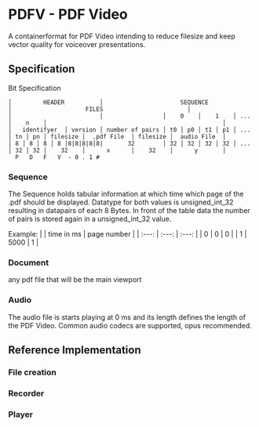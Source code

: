 # PDFV - PDF Video
A containerformat for PDF Video intending to reduce filesize and keep vector quality for voiceover presentations.

## Specification
Bit Specification
```
│         HEADER          │                      SEQUENCE                       │                     FILES                        │
│                         │                 │    0    │    1    │ ... │    n    │                                                  │
│   identifyer  │ version │ number of pairs │ t0 │ p0 │ t1 │ p1 │ ... │ tn │ pn │ filesize │  .pdf File  │ filesize │  audio File  │
│ 8 │ 8 │ 8 │ 8 │8|8|8|8│8|       32        │ 32 │ 32 │ 32 │ 32 │ ... │ 32 │ 32 │    32    │      x      │    32    │      y       │
  P   D   F   V  - 0 . 1 #  
```
### Sequence
The Sequence holds tabular information at which time which page of the .pdf should be displayed.
Datatype for both values is unsigned_int_32 resulting in datapairs of each 8 Bytes.
In front of the table data the number of pairs is stored again in a unsigned_int_32 value.

Example:
| | time in ms | page number |
| :---: | :---: | :---: |
| 0 | 0  | 0 |
| 1 | 5000  | 1  |

### Document
any pdf file that will be the main viewport

### Audio
The audio file is starts playing at 0 ms and its length defines the length of the PDF Video.
Common audio codecs are supported, opus recommended.

## Reference Implementation
### File creation
### Recorder
### Player
